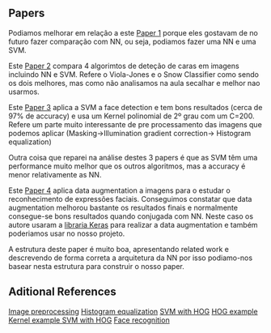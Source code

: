 ## Papers

Podiamos melhorar em relação a este [Paper 1](https://ieeexplore.ieee.org/abstract/document/1619082) porque eles gostavam de no futuro fazer comparação com NN, ou seja, podiamos fazer uma NN e uma SVM.

Este [Paper 2](https://ieeexplore.ieee.org/abstract/document/7943228) compara 4 algorimtos de deteção de caras em imagens incluindo NN e SVM. Refere o Viola-Jones e o Snow Classifier como sendo os dois melhores, mas como não analisamos na aula secalhar e melhor nao usarmos.

Este [Paper 3](https://ieeexplore.ieee.org/abstract/document/609310) aplica a SVM a face detection e tem bons resultados (cerca de 97% de accuracy) e usa um Kernel polinomial de 2º grau com um C=200. Refere um parte muito interessante de pre processamento das imagens que podemos aplicar (Masking->Illumination gradient correction-> Histogram equalization)

Outra coisa que reparei na análise destes 3 papers é que as SVM têm uma performance muito melhor que os outros algoritmos, mas a accuracy é menor relativamente as NN.

Este [Paper 4](https://ieeexplore.ieee.org/document/8858529) aplica data augmentation a imagens para o estudar o reconhecimento de expressões faciais. Conseguimos constatar que data augmentation melhorou bastante os resultados finais e normalmente consegue-se bons resultados quando conjugada com NN. Neste caso os autore usaram a [libraria Keras](https://machinelearningmastery.com/how-to-configure-image-data-augmentation-when-training-deep-learning-neural-networks/) para realizar a data augmentation e também poderiamos usar no nosso projeto. 

A estrutura deste paper é muito boa, apresentando related work e descrevendo de forma correta a arquitetura da NN por isso podiamo-nos basear nesta estrutura para construir o nosso paper.


## Aditional References

[Image preprocessing](https://towardsdatascience.com/image-pre-processing-c1aec0be3edf)
[Histogram equalization](https://opencv-python-tutroals.readthedocs.io/en/latest/py_tutorials/py_imgproc/py_histograms/py_histogram_equalization/py_histogram_equalization.html)
[SVM with HOG](http://mehmetsoydas.com/2017/05/27/real-time-face-detection-recognition-hog-features-svm/)
[HOG example](https://scikit-image.org/docs/dev/auto_examples/features_detection/plot_hog.html#sphx-glr-auto-examples-features-detection-plot-hog-py)
[Kernel example SVM with HOG](https://www.kaggle.com/manikg/training-svm-classifier-with-hog-features/data)
[Face recognition](https://scikit-learn.org/stable/auto_examples/applications/plot_face_recognition.html)